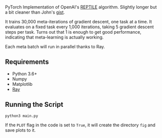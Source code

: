 PyTorch Implementation of OpenAI's
[REPTILE](https://blog.openai.com/reptile/) algorithm. Slightly longer
but a bit cleaner than John's
[gist](https://gist.github.com/joschu/f503500cda64f2ce87c8288906b09e2d#file-reptile-sinewaves-demo-py).

It trains 30,000 meta-iterations of gradient descent, one task at a
time. It evaluates on a fixed task every 1,000 iterations, taking 5
gradient descent steps per task. Turns out that 1 is enough to get good
performance, indicating that meta-learning is actually working.

Each meta batch will run in parallel thanks to Ray.

## Requirements

-   Python 3.6+
-   Numpy
-   Matplotlib
-   [Ray](https://github.com/ray-project/ray)

## Running the Script

    python3 main.py

If the `PLOT` flag in the code is set to `True`, it will create the
directory `fig` and save plots to it.
